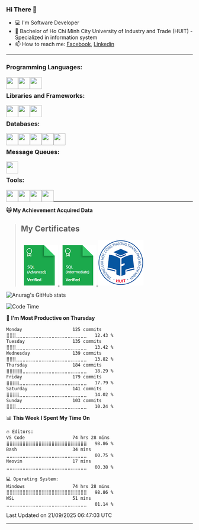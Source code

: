 <!--### <p>Hi There ! <img src="https://media.giphy.com/media/hvRJCLFzcasrR4ia7z/giphy.gif" width="25"></p>-->
<!-- [![Typing SVG](https://readme-typing-svg.herokuapp.com/?font=Roboto&color=016EEA&size=60&center=true&vCenter=true&width=900&height=100&lines=Hi+there!+%F0%9F%91%8B;I'm+Nguyễn+Hữu+Đại;I'm+a+Backend+Engineer.;Nice+to+Meet+You+!!!...)](https://github.com/dainguyen1809) -->

### Hi There 👋

- 💻 I'm Software Developer 
- 🏫 Bachelor of Ho Chi Minh City University of Industry and Trade (HUIT) - Specialized in information system
- 📫 How to reach me: [Facebook], [Linkedin]
---

### Programming Languages:
<img align='left' height="32" width="32" src="https://cdn.jsdelivr.net/npm/simple-icons@15.3.0/icons/php.svg" />
<img align='left' height="32" width="32" src="https://cdn.jsdelivr.net/npm/simple-icons@15.3.0/icons/javascript.svg" />
<img align='left' height="32" width="32" src="https://cdn.jsdelivr.net/npm/simple-icons@15.3.0/icons/typescript.svg" />

<br>

### Libraries and Frameworks:
<img align='left' height="32" width="32" src="https://cdn.jsdelivr.net/npm/simple-icons@13.17.0/icons/laravel.svg" />
<img align='left' height="32" width="32" src="https://cdn.jsdelivr.net/npm/simple-icons@13.17.0/icons/nodedotjs.svg" />
<!-- <img align='left' height="32" width="32" src="https://cdn.jsdelivr.net/npm/simple-icons@13.17.0/icons/dotnet.svg" /> -->
<!-- <img align='left' height="32" width="32" src="https://cdn.jsdelivr.net/npm/simple-icons@13.17.0/icons/react.svg" /> -->
<img align='left' height="32" width="32" src="https://cdn.jsdelivr.net/npm/simple-icons@13.17.0/icons/jquery.svg" />
<br>

### Databases:

<img align='left' height="32" width="32" src="https://cdn.jsdelivr.net/npm/simple-icons@13.17.0/icons/mysql.svg" />
<img align='left' height="32" width="32" src="https://cdn.jsdelivr.net/npm/simple-icons@13.17.0/icons/mongodb.svg" />
<img align='left' height="32" width="32" src="https://cdn.jsdelivr.net/npm/simple-icons@13.17.0/icons/postgresql.svg" />
<img align='left' height="32" width="32" src="https://cdn.jsdelivr.net/npm/simple-icons@13.17.0/icons/redis.svg" />
<img align='left' height="32" width="32" src="https://cdn.jsdelivr.net/npm/simple-icons@13.17.0/icons/elasticsearch.svg" />
<br>

### Message Queues:
<img align='left' height="32" width="32" src="https://cdn.jsdelivr.net/npm/simple-icons@13.17.0/icons/rabbitmq.svg" />
<br>

### Tools:
<img align='left' height="32" width="32" src="https://cdn.jsdelivr.net/npm/simple-icons@15.9.0/icons/neovim.svg" />
<img align='left' height="32" width="32" src="https://cdn.jsdelivr.net/npm/simple-icons@7.13.0/icons/visualstudiocode.svg" />
<img align='left' height="32" width="32" src="https://cdn.jsdelivr.net/npm/simple-icons@13.17.0/icons/postman.svg" />
 <img align='left' height="32" width="32" src="https://cdn.jsdelivr.net/npm/simple-icons@13.17.0/icons/docker.svg" /> 

<br>
<!--
### Github Stats
![Top Langs](https://github-readme-stats.vercel.app/api/top-langs/?username=dainguyen1809&theme=onedark&show&hide=html,scss,CSS,hack,vue,blade)
 >![Top Langs](https://github-readme-stats.vercel.app/api/top-langs/?username=dainguyen1809&hide_progress=true) -->

---
**🐱 My Achievement Acquired Data** 
>## My Certificates
>
><a href="Skills%20Certification/sql_advanced%20certificate.png">
>    <img src="Skills Certification/sql_advanced_skill.png" alt="sql advanced skill"/>
></a>
><a href="Skills%20Certification/sql_intermediate certificate.png">
>    <img src="Skills Certification/sql_intermediate_skill.png" alt="sql intermediate skill"/>
></a>
><a href="Skills%20Certification/huit_certificate certificate.jpg">
>    <img src="Skills Certification/huit_certificate_skill.png" alt="huit certificate skill"/>
></a>

![Anurag's GitHub stats](https://github-readme-stats.vercel.app/api?username=dainguyen1809&show_icons=true&theme=transparent&hide=contribs,stars)
<!--
---

| Projects | Coding Time |
| ------ | ------ |
| [![Readme Card](https://github-readme-stats.vercel.app/api/pin/?username=dainguyen1809&repo=ecommerce_laravel)](https://github.com/dainguyen1809/ecommerce_laravel) | [![wakatime](https://wakatime.com/badge/user/837e5b37-e1f2-4100-8f8f-81c9100a52aa/project/b6b7bb99-34e3-460a-b91c-f1137b0ff2ca.svg)](https://wakatime.com/badge/user/837e5b37-e1f2-4100-8f8f-81c9100a52aa/project/b6b7bb99-34e3-460a-b91c-f1137b0ff2ca) |
-->
<!--START_SECTION:waka-->
![Code Time](http://img.shields.io/badge/Code%20Time-5%2C913%20hrs%2043%20mins-blue)

📅 **I'm Most Productive on Thursday** 

```text
Monday                   125 commits         ⣿⣿⣿⣀⣀⣀⣀⣀⣀⣀⣀⣀⣀⣀⣀⣀⣀⣀⣀⣀⣀⣀⣀⣀⣀   12.43 % 
Tuesday                  135 commits         ⣿⣿⣿⣀⣀⣀⣀⣀⣀⣀⣀⣀⣀⣀⣀⣀⣀⣀⣀⣀⣀⣀⣀⣀⣀   13.42 % 
Wednesday                139 commits         ⣿⣿⣿⣀⣀⣀⣀⣀⣀⣀⣀⣀⣀⣀⣀⣀⣀⣀⣀⣀⣀⣀⣀⣀⣀   13.82 % 
Thursday                 184 commits         ⣿⣿⣿⣿⣿⣀⣀⣀⣀⣀⣀⣀⣀⣀⣀⣀⣀⣀⣀⣀⣀⣀⣀⣀⣀   18.29 % 
Friday                   179 commits         ⣿⣿⣿⣿⣀⣀⣀⣀⣀⣀⣀⣀⣀⣀⣀⣀⣀⣀⣀⣀⣀⣀⣀⣀⣀   17.79 % 
Saturday                 141 commits         ⣿⣿⣿⣿⣀⣀⣀⣀⣀⣀⣀⣀⣀⣀⣀⣀⣀⣀⣀⣀⣀⣀⣀⣀⣀   14.02 % 
Sunday                   103 commits         ⣿⣿⣿⣀⣀⣀⣀⣀⣀⣀⣀⣀⣀⣀⣀⣀⣀⣀⣀⣀⣀⣀⣀⣀⣀   10.24 % 
```


📊 **This Week I Spent My Time On** 

```text
🔥 Editors: 
VS Code                  74 hrs 28 mins      ⣿⣿⣿⣿⣿⣿⣿⣿⣿⣿⣿⣿⣿⣿⣿⣿⣿⣿⣿⣿⣿⣿⣿⣿⣿   98.86 % 
Bash                     34 mins             ⣀⣀⣀⣀⣀⣀⣀⣀⣀⣀⣀⣀⣀⣀⣀⣀⣀⣀⣀⣀⣀⣀⣀⣀⣀   00.75 % 
Neovim                   17 mins             ⣀⣀⣀⣀⣀⣀⣀⣀⣀⣀⣀⣀⣀⣀⣀⣀⣀⣀⣀⣀⣀⣀⣀⣀⣀   00.38 % 

💻 Operating System: 
Windows                  74 hrs 28 mins      ⣿⣿⣿⣿⣿⣿⣿⣿⣿⣿⣿⣿⣿⣿⣿⣿⣿⣿⣿⣿⣿⣿⣿⣿⣿   98.86 % 
WSL                      51 mins             ⣀⣀⣀⣀⣀⣀⣀⣀⣀⣀⣀⣀⣀⣀⣀⣀⣀⣀⣀⣀⣀⣀⣀⣀⣀   01.14 % 
```


 Last Updated on 21/09/2025 06:47:03 UTC
<!--END_SECTION:waka-->
---
[Instagram]: https://www.instagram.com/dainguyen.dhn/
[Facebook]: https://www.facebook.com/dainguyen.dhn/
[Linkedin]: https://www.linkedin.com/in/dainguyen1809/
